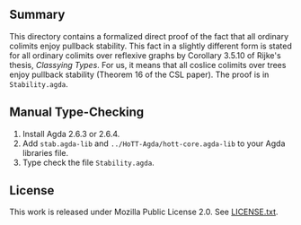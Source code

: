 ## Summary

This directory contains a formalized direct proof of the fact that
all ordinary colimits enjoy pullback stability. This fact in a slightly
different form is stated for all ordinary colimits over reflexive graphs
by Corollary 3.5.10 of Rijke's thesis, *Classying Types*. For us, it
means that all coslice colimits over trees enjoy pullback stability
(Theorem 16 of the CSL paper). The proof is in `Stability.agda`.

## Manual Type-Checking

1. Install Agda 2.6.3 or 2.6.4.
2. Add `stab.agda-lib` and `../HoTT-Agda/hott-core.agda-lib` to your Agda libraries file.
3. Type check the file `Stability.agda`.

## License

This work is released under Mozilla Public License 2.0.
See [LICENSE.txt](LICENSE.txt).
